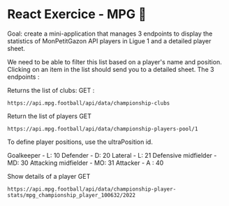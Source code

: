 # React Exercice - MPG 🐐

Goal: create a mini-application that manages 3 endpoints to display the statistics of MonPetitGazon API players in Ligue 1 and a detailed player sheet.

We need to be able to filter this list based on a player's name and position.
Clicking on an item in the list should send you to a detailed sheet.
The 3 endpoints : 

Returns the list of clubs:
GET : 

    https://api.mpg.football/api/data/championship-clubs

Return the list of players
GET 

    https://api.mpg.football/api/data/championship-players-pool/1

To define player positions, use the ultraPosition id.

Goalkeeper - L: 10
Defender - D: 20
Lateral - L: 21
Defensive midfielder - MD: 30
Attacking midfielder - MO: 31
Attacker - A : 40

Show details of a player
GET

    https://api.mpg.football/api/data/championship-player-stats/mpg_championship_player_100632/2022